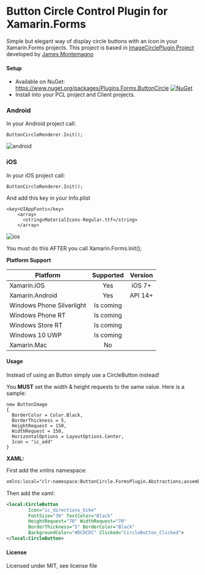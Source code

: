 # Button Circle Control Plugin for Xamarin.Forms

Simple but elegant way of display circle buttons with an icon in your Xamarin.Forms projects. This project is based in [ImageCirclePlugin Project](https://github.com/jamesmontemagno/ImageCirclePlugin) developed by [James Montemagno](https://twitter.com/jamesmontemagno)

#### Setup
* Available on NuGet: https://www.nuget.org/packages/Plugins.Forms.ButtonCircle [![NuGet](https://img.shields.io/nuget/v/Plugins.Forms.ButtonCircle.svg?label=NuGet)](https://www.nuget.org/packages/Plugins.Forms.ButtonCircle/)
* Install into your PCL project and Client projects.

### Android

In your Android project call:

```
ButtonCircleRenderer.Init();
```
![android](http://l7c.us/descargas/images/android.png)


### iOS

In your iOS project call:

```
ButtonCircleRenderer.Init();
```

And add this key in your Info.plist

```
<key>UIAppFonts</key>
    <array>
      <string>MaterialIcons-Regular.ttf</string>
    </array>
```
![ios](http://l7c.us/descargas/images/ios.PNG)

You must do this AFTER you call Xamarin.Forms.Init();

**Platform Support**

|Platform|Supported|Version|
| ------------------- | :-----------: | :------------------: |
|Xamarin.iOS|Yes|iOS 7+|
|Xamarin.Android|Yes|API 14+|
|Windows Phone Silverlight|Is coming|
|Windows Phone RT|Is coming|
|Windows Store RT|Is coming|
|Windows 10 UWP|Is coming|
|Xamarin.Mac|No||

#### Usage
Instead of using an Button simply use a CircleButton instead!

You **MUST** set the width & height requests to the same value. Here is a sample:
```
new ButtonImage
{
  BorderColor = Color.Black,
  BorderThickness = 5,
  HeightRequest = 150,
  WidthRequest = 150,
  HorizontalOptions = LayoutOptions.Center,
  Icon = "ic_add"
}
```

**XAML:**

First add the xmlns namespace:
```xml
xmlns:local="clr-namespace:ButtonCircle.FormsPlugin.Abstractions;assembly=ButtonCircle.FormsPlugin.Abstractions"
```

Then add the xaml:

```xml
<local:CircleButton 
        Icon="ic_directions_bike" 
        FontSize="30" TextColor="Black" 
        HeightRequest="70" WidthRequest="70" 
        BorderThickness="5" BorderColor="Black" 
        BackgroundColor="#DCDCDC" Clicked="CircleButton_Clicked">
</local:CircleButton>
```

#### License
Licensed under MIT, see license file
